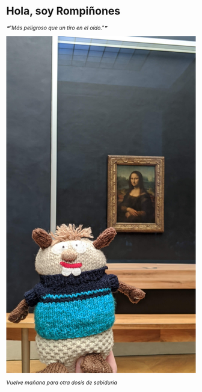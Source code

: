 # Hola, soy Rompiñones

<!--STARTS_HERE_QUOTE_README-->
<i>❝"Más peligroso que un tiro en el oído."❞</i>
<!--ENDS_HERE_QUOTE_README-->

<!--START_SECTION:update_image-->
![alt text](https://raw.githubusercontent.com/focaalvarez/rompinones/main/.github/images/IMG_20220430_131540.jpg?raw=true)
<!--END_SECTION:update_image-->

*Vuelve mañana para otra dosis de sabiduría*

